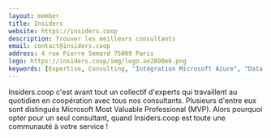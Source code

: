 ```yaml
---
layout: member
title: Insiders
website: https://insiders.coop
description: Trouver les meilleurs consultants
email: contact@insiders.coop
address: 4 rue Pierre Semard 75009 Paris
logo: https://insiders.coop/img/logo.ae2890e6.png
keywords: [Expertise, Consulting, "Intégration Microsoft Azure", "Data Platform", "Data", "Business intelligence", "Architecture", "Modern Data Warehouse", Infrastructure, Développement]
---
```

Insiders.coop c'est avant tout un collectif d'experts qui travaillent au quotidien en coopération avec tous nos consultants. Plusieurs d'entre eux sont distingués Microsoft Most Valuable Professional (MVP).
Alors pourquoi opter pour un seul consultant, quand Insiders.coop est toute une communauté à votre service !
